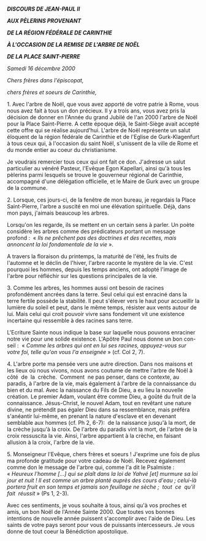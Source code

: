 ***DISCOURS DE JEAN-PAUL II***

***AUX PÈLERINS PROVENANT***

***DE LA RÉGION FÉDÉRALE DE CARINTHIE***

***À L'OCCASION DE LA REMISE DE L'ARBRE DE NOËL***

***DE LA PLACE SAINT-PIERRE***

*Samedi 16 décembre 2000*

*Chers frères dans l'épiscopat,*

*chers frères et soeurs de Carinthie,*

1. Avec l'arbre de Noël, que vous avez apporté de votre patrie à Rome, vous nous avez fait à tous un don précieux. Il y a trois ans, vous avez pris la décision de donner en l'Année du grand Jubilé de l'an 2000 l'arbre de Noël pour la Place Saint-Pierre. A cette époque déjà, le Saint-Siège avait accepté cette offre qui se réalise aujourd'hui. L'arbre de Noël représente un salut éloquent de la région fédérale de Carinthie et de l'Eglise de Gurk-Klagenfurt à tous ceux qui, à l'occasion du saint Noël, s'unissent de la ville de Rome et du monde entier au coeur du christianisme.

Je voudrais remercier tous ceux qui ont fait ce don. J'adresse un salut particulier au vénéré Pasteur, l'Evêque Egon Kapellari, ainsi qu'à tous les pèlerins parmi lesquels se trouve le gouverneur régional de Carinthie, accompagné d'une délégation officielle, et le Maire de Gurk avec un groupe de la commune.

2. Lorsque, ces jours-ci, de la fenêtre de mon bureau, je regardais la Place Saint-Pierre, l'arbre a suscité en moi une élévation spirituelle. Déjà, dans mon pays, j'aimais beaucoup les arbres.

Lorsqu'on les regarde, ils se mettent en un certain sens à parler. Un poète considère les arbres comme des prédicateurs portant un message profond :  « *Ils ne prêchent pas des doctrines et des recettes, mais annoncent la loi fondamentale de la vie* ».

A travers la floraison du printemps, la maturité de l'été, les fruits de l'automne et le déclin de l'hiver, l'arbre raconte le mystère de la vie. C'est pourquoi les hommes, depuis les temps anciens, ont adopté l'image de l'arbre pour réfléchir sur les questions principales de la vie.

3. Comme les arbres, les hommes aussi ont besoin de racines profondément ancrées dans la terre. Seul celui qui est enraciné dans la terre fertile possède la stabilité. Il peut s'élever vers le haut pour accueillir la lumière du soleil et peut, dans le même temps, résister aux vents autour de lui. Mais celui qui croit pouvoir vivre sans fondement vit une existence incertaine qui ressemble à des racines sans terre.

L'Ecriture Sainte nous indique la base sur laquelle nous pouvons enraciner notre vie pour une solide existence. L'Apôtre Paul nous donne un bon con-seil :  « *Comme les arbres qui ont en lui ses racines, appuyez-vous sur votre foi, telle qu'on vous l'a enseignée* » (cf. Col 2, 7).

4. L'arbre porte ma pensée vers une autre direction. Dans nos maisons et les lieux où nous vivons, nous avons coutume de mettre l'arbre de Noël à côté  de  la  crèche.  Comment  ne pas penser, dans ce contexte, au paradis, à l'arbre de la vie, mais également à l'arbre de la connaissance du bien et du mal. Avec la naissance du Fils de Dieu, a eu lieu la nouvelle création. Le premier Adam, voulant être comme Dieu, a goûté du fruit de la connaissance. Jésus-Christ, le nouvel Adam, tout en revêtant une nature divine, ne prétendit pas égaler Dieu dans sa ressemblance, mais préféra s'anéantir lui-même, en prenant la nature d'esclave et en devenant semblable aux hommes (cf. Ph 2, 6-7):  de la naissance jusqu'à la mort, de la crèche jusqu'à la croix. De l'arbre du paradis vint la mort, de l'arbre de la croix ressuscita la vie. Ainsi, l'arbre appartient à la crèche, en faisant allusion à la croix, l'arbre de la vie.

5. Monseigneur l'Evêque, chers frères et soeurs ! J'exprime une fois de plus ma profonde gratitude pour votre cadeau de Noël. Recevez également comme don le message de l'arbre qui, comme l'a dit le Psalmiste :  « *Heureux l'homme [...] qui se plaît dans la loi de Yahvé [et] murmure sa loi jour et nuit ! Il est comme un arbre planté auprès des cours d'eau ; celui-là portera fruit en son temps et jamais son feuillage ne sèche ;  tout  ce  qu'il  fait  réussit* » (Ps 1, 2-3).

Avec ces sentiments, je vous souhaite à tous, ainsi qu'à vos proches et amis, un bon Noël de l'Année Sainte 2000. Que toutes vos bonnes intentions de nouvelle année puissent s'accomplir avec l'aide de Dieu. Les saints de votre pays seront pour vous de puissants intercesseurs. Je vous donne de tout coeur la Bénédiction apostolique.